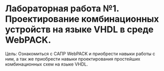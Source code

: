 # Лабораторная работа №1. Проектирование комбинационных устройств на языке VHDL в среде WebPACK.

Цель: Ознакомиться с САПР WebPACK и приобрести навыки работы с ним, а так же приобрести навыки проектирования простейших комбинационных схем на языке VHDL.
